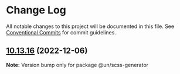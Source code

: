 # Change Log

All notable changes to this project will be documented in this file.
See [Conventional Commits](https://conventionalcommits.org) for commit guidelines.

## [10.13.16](https://github.com/carbon-design-system/carbon/compare/@un/scss-generator@10.13.15...@un/scss-generator@10.13.16) (2022-12-06)

**Note:** Version bump only for package @un/scss-generator
